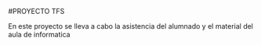 #PROYECTO TFS

En este proyecto se lleva a cabo la asistencia del alumnado y el material del aula de informatica
